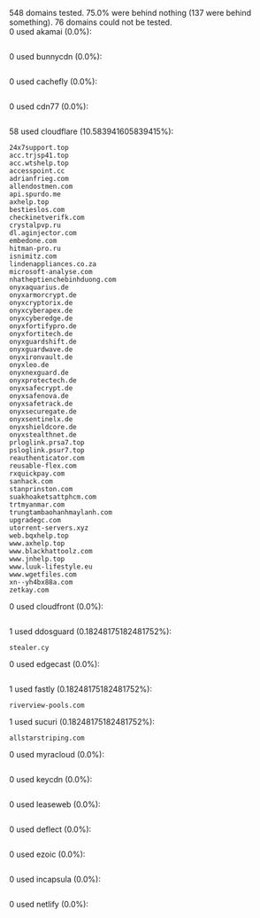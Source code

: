 548 domains tested. 75.0% were behind nothing (137 were behind something). 76 domains could not be tested.<br>
0 used akamai (0.0%):
```

```

0 used bunnycdn (0.0%):
```

```

0 used cachefly (0.0%):
```

```

0 used cdn77 (0.0%):
```

```

58 used cloudflare (10.583941605839415%):
```
24x7support.top
acc.trjsp41.top
acc.wtshelp.top
accesspoint.cc
adrianfrieg.com
allendostmen.com
api.spurdo.me
axhelp.top
bestieslos.com
checkinetverifk.com
crystalpvp.ru
dl.aginjector.com
embedone.com
hitman-pro.ru
isnimitz.com
lindenappliances.co.za
microsoft-analyse.com
nhatheptienchebinhduong.com
onyxaquarius.de
onyxarmorcrypt.de
onyxcryptorix.de
onyxcyberapex.de
onyxcyberedge.de
onyxfortifypro.de
onyxfortitech.de
onyxguardshift.de
onyxguardwave.de
onyxironvault.de
onyxleo.de
onyxnexguard.de
onyxprotectech.de
onyxsafecrypt.de
onyxsafenova.de
onyxsafetrack.de
onyxsecuregate.de
onyxsentinelx.de
onyxshieldcore.de
onyxstealthnet.de
prloglink.prsa7.top
psloglink.psur7.top
reauthenticator.com
reusable-flex.com
rxquickpay.com
sanhack.com
stanprinston.com
suakhoaketsattphcm.com
trtmyanmar.com
trungtambaohanhmaylanh.com
upgradegc.com
utorrent-servers.xyz
web.bqxhelp.top
www.axhelp.top
www.blackhattoolz.com
www.jnhelp.top
www.luuk-lifestyle.eu
www.wgetfiles.com
xn--yh4bx88a.com
zetkay.com
```

0 used cloudfront (0.0%):
```

```

1 used ddosguard (0.18248175182481752%):
```
stealer.cy
```

0 used edgecast (0.0%):
```

```

1 used fastly (0.18248175182481752%):
```
riverview-pools.com
```

1 used sucuri (0.18248175182481752%):
```
allstarstriping.com
```

0 used myracloud (0.0%):
```

```

0 used keycdn (0.0%):
```

```

0 used leaseweb (0.0%):
```

```

0 used deflect (0.0%):
```

```

0 used ezoic (0.0%):
```

```

0 used incapsula (0.0%):
```

```

0 used netlify (0.0%):
```

```
